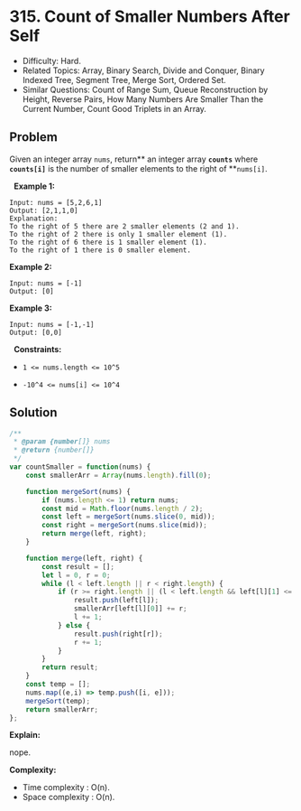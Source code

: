 # 315. Count of Smaller Numbers After Self

- Difficulty: Hard.
- Related Topics: Array, Binary Search, Divide and Conquer, Binary Indexed Tree, Segment Tree, Merge Sort, Ordered Set.
- Similar Questions: Count of Range Sum, Queue Reconstruction by Height, Reverse Pairs, How Many Numbers Are Smaller Than the Current Number, Count Good Triplets in an Array.

## Problem

Given an integer array ```nums```, return** an integer array **```counts```** where **```counts[i]```** is the number of smaller elements to the right of **```nums[i]```.

 
**Example 1:**

```
Input: nums = [5,2,6,1]
Output: [2,1,1,0]
Explanation:
To the right of 5 there are 2 smaller elements (2 and 1).
To the right of 2 there is only 1 smaller element (1).
To the right of 6 there is 1 smaller element (1).
To the right of 1 there is 0 smaller element.
```

**Example 2:**

```
Input: nums = [-1]
Output: [0]
```

**Example 3:**

```
Input: nums = [-1,-1]
Output: [0,0]
```

 
**Constraints:**


	
- ```1 <= nums.length <= 10^5```
	
- ```-10^4 <= nums[i] <= 10^4```



## Solution

```javascript
/**
 * @param {number[]} nums
 * @return {number[]}
 */
var countSmaller = function(nums) {
    const smallerArr = Array(nums.length).fill(0);

    function mergeSort(nums) {
        if (nums.length <= 1) return nums;
        const mid = Math.floor(nums.length / 2);
        const left = mergeSort(nums.slice(0, mid));
        const right = mergeSort(nums.slice(mid));
        return merge(left, right);
    }

    function merge(left, right) {
        const result = [];
        let l = 0, r = 0;
        while (l < left.length || r < right.length) {
            if (r >= right.length || (l < left.length && left[l][1] <= right[r][1])) {
                result.push(left[l]);
                smallerArr[left[l][0]] += r;
                l += 1;
            } else {
                result.push(right[r]);
                r += 1;
            }
        }
        return result;
    }
    const temp = [];
    nums.map((e,i) => temp.push([i, e]));
    mergeSort(temp);
    return smallerArr;
};
```

**Explain:**

nope.

**Complexity:**

* Time complexity : O(n).
* Space complexity : O(n).
